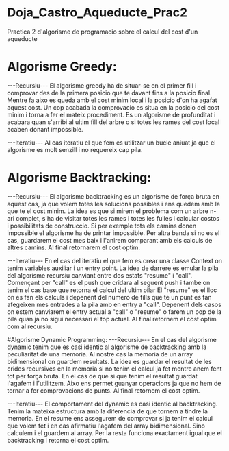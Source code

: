 # Doja_Castro_Aqueducte_Prac2
Practica 2 d'algorisme de programacio sobre el calcul del cost d'un aqueducte

# Algorisme Greedy:

---Recursiu---
El algorisme greedy ha de situar-se en el primer fill i comprovar des de la primera posicio que te davant fins a la posicio final.
Mentre fa aixo es queda amb el cost minim local i la posicio d'on ha agafat aquest cost.
Un cop acabada la comprovacio es situa en la posicio del cost minim i torna a fer el mateix procediment.
Es un algorisme de profunditat i acabara quan s'arribi al ultim fill del arbre o si totes les rames del cost local acaben donant impossible.

---Iteratiu---
Al cas iteratiu el que fem es utilitzar un bucle aniuat ja que el algorisme es molt senzill i no requereix cap pila.


# Algorisme Backtracking:

---Recursiu---
El algorisme backtracking es un algorisme de força bruta en aquest cas, ja que volem totes les solucions possibles i ens quedem amb la que te el cost minim.
La idea es que si mirem el problema com un arbre n-ari complet, s'ha de visitar totes les rames i totes les fulles i calcular costos i possibilitats de construccio.
Si per exemple tots els camins donen impossible el algorisme ha de printar impossible.
Per altra banda si no es el cas, guardarem el cost mes baix i l'anirem comparant amb els calculs de altres camins.
Al final retornarem el cost optim.			

---Iteratiu---
En el cas del iteratiu el que fem es crear una classe Context on tenim variables auxiliar i un entry point.
La idea de darrere es emular la pila del algorisme recursiu canviant entre dos estats "resume" i "call".
Començant per "call" es el push que cridara al seguent push i tambe on tenim el cas base que retorna el calcul del ultim pilar
El "resume" es el lloc on es fan els calculs i depenent del numero de fills que te un punt es fan afegeixen mes entrades a la pila amb en entry a "call".
Depenent dels casos on estem canviarem el entry actual a "call" o "resume" o farem un pop de la pila quan ja no sigui necessari el top actual.
Al final retornem el cost optim com al recursiu.


#Algorisme Dynamic Programming:
---Recursiu---
En el cas del algorisme dynamic tenim que es casi identic al algorisme de backtracking amb la peculiaritat de una memoria.
Al nostre cas la memoria de un array bidimensional on guardem resultats.
La idea es guardar el resultat de les crides recursives en la memoria si no tenim el calcul ja fet mentre anem fent tot per força bruta.
En el cas de que si que tenim el resultat guardat l'agafem i l'utilitzem. Aixo ens permet guanyar operacions ja que no hem de tornar a fer comprovacions de punts.
Al final retornem el cost optim.

---Iteratiu---
El comportament del dynamic es casi identic al backtracking. Tenim la mateixa estructura amb la diferencia de que tornem a tindre la memoria.
En el resume ens assegurem de comprovar si ja tenim el calcul que volem fet i en cas afirmatiu l'agafem del array bidimensional. Sino calculem i el guardem al array.
Per la resta funciona exactament igual que el backtracking i retorna el cost optim.
